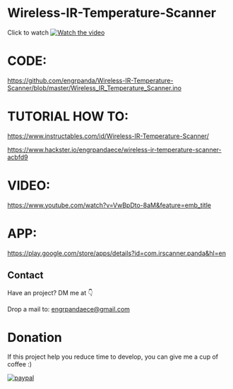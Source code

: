 # Wireless-IR-Temperature-Scanner

Click to watch
[![Watch the video](https://img.youtube.com/vi/VwBpDto-8aM/0.jpg)](https://www.youtube.com/watch?v=VwBpDto-8aM)
# CODE: 

https://github.com/engrpanda/Wireless-IR-Temperature-Scanner/blob/master/Wireless_IR_Temperature_Scanner.ino

# TUTORIAL HOW TO: 

https://www.instructables.com/id/Wireless-IR-Temperature-Scanner/

https://www.hackster.io/engrpandaece/wireless-ir-temperature-scanner-acbfd9

# VIDEO:
https://www.youtube.com/watch?v=VwBpDto-8aM&feature=emb_title


# APP:

https://play.google.com/store/apps/details?id=com.irscanner.panda&hl=en




## Contact
Have an project? DM me at 👇

Drop a mail to: engrpandaece@gmail.com

# Donation
If this project help you reduce time to develop, you can give me a cup of coffee :) 

[![paypal](https://www.paypalobjects.com/en_US/i/btn/btn_donateCC_LG.gif)](https://www.paypal.com/paypalme/engrpandaece)
